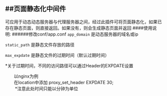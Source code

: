 ##页面静态化中间件
-------
可应用于动态动态服务器与代理服务器之间，经过此插件可将页面静态化，如果已存在静态页面，则直接返回。如果没有，则会生成静态页面并返回
####使用说明:
######修改conf/app.conf
`app_domain` 是动态服务器的域名或ip

`static_path` 是静态文件存放的路径

`max_expdate` 是静态文件的过期时间（默认过期时间） 

*关于过期时间，不同的访问路径可以通过Header的EXPDATE设置

　　以nginx为例<br/>
　　在location中添加 proxy_set_header EXPDATE 30;<br/> 
&nbsp;&nbsp;&nbsp;&nbsp;&nbsp;&nbsp;&nbsp;&nbsp;*注意此处时间只能以分钟为单位

